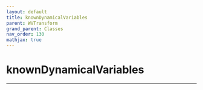 ```yaml
---
layout: default
title: knownDynamicalVariables
parent: WVTransform
grand_parent: Classes
nav_order: 130
mathjax: true
---
```


#  knownDynamicalVariables




---

